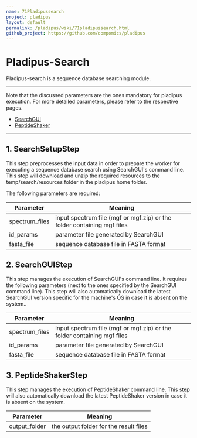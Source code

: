 ```yaml
---
name: 71Pladipussearch
project: pladipus
layout: default
permalink: /pladipus/wiki/71pladipussearch.html
github_project: https://github.com/compomics/pladipus
---
```


# Pladipus-Search

Pladipus-search is a sequence database searching module. 

----

Note that the discussed parameters are the ones mandatory for pladipus execution. For more detailed parameters, please refer to the respective pages.

* [SearchGUI](/searchgui.html)
* [PeptideShaker](/peptide-shaker.html)

----

## 1. SearchSetupStep

This step preprocesses the input data in order to prepare the worker for executing a sequence database search using SearchGUI's command line. This step will download and unzip the required resources to the temp/search/resources folder in the pladipus home folder. 

The following parameters are required: 

Parameter | Meaning
--- | -------------- | 
spectrum_files | input spectrum file (mgf or mgf.zip) or the folder containing mgf files 
id_params | parameter file generated by SearchGUI
fasta_file | sequence database file in FASTA format

## 2. SearchGUIStep

This step manages the execution of SearchGUI's command line. It requires the following parameters (next to the ones specified by the SearchGUI command line). This step will also automatically download the latest SearchGUI version specific for the machine's OS in case it is absent on the system..

Parameter | Meaning
--- | -------------- | 
spectrum_files | input spectrum file (mgf or mgf.zip) or the folder containing mgf files 
id_params | parameter file generated by SearchGUI
fasta_file | sequence database file in FASTA format

## 3. PeptideShakerStep

This step manages the execution of PeptideShaker command line. This step will also automatically download the latest PeptideShaker version in case it is absent on the system.

Parameter | Meaning
--- | -------------- | 
output_folder | the output folder for the result files
